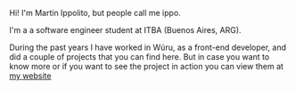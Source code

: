 Hi! I'm Martin Ippolito, but people call me ippo.

I'm a a software engineer student at ITBA (Buenos Aires, ARG). 

During the past years I have worked in Wúru, as a front-end developer, and did a couple of projects that you can find here. But in case you want to know more or if you want to see the project in action you can view them at [my website](https://ippo.com.ar/#projects)

